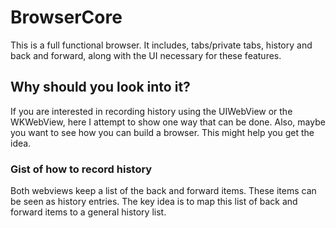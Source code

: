 # BrowserCore

This is a full functional browser. It includes, tabs/private tabs, history and back and forward, along with the UI necessary for these features. 

## Why should you look into it?

If you are interested in recording history using the UIWebView or the WKWebView, here I attempt to show one way that can be done. Also, maybe you want to see how you can build a browser. This might help you get the idea. 

### Gist of how to record history

Both webviews keep a list of the back and forward items. These items can be seen as history entries. The key idea is to map this list of back and forward items to a general history list.
